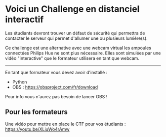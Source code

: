 Voici un Challenge en distanciel interactif
===========================================
Les étudiants devront trouver un défaut de sécurité qui permettra de contacter 
le serveur qui permet d'allumer une ou plusieurs lumière(s).

Ce challenge est une alternative avec une webcam virtual les ampoules connectées Philips Hue ne sont plus nécessaire.
Elles sont simulées par une vidéo "interactive" que le formateur utilisera en tant que webcam.

----------------------------------------------

En tant que formateur vous devez avoir d'installé :
- Python
- OBS : https://obsproject.com/fr/download

Pour info vous n'aurez pas besoin de lancer OBS !

## Pour les formateurs
Une vidéo pour mettre en place le CTF pour vos étudiants : https://youtu.be/XLiuWo4rAmw